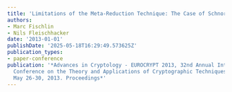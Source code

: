 ```yaml
---
title: 'Limitations of the Meta-Reduction Technique: The Case of Schnorr Signatures'
authors:
- Marc Fischlin
- Nils Fleischhacker
date: '2013-01-01'
publishDate: '2025-05-18T16:29:49.573625Z'
publication_types:
- paper-conference
publication: '*Advances in Cryptology - EUROCRYPT 2013, 32nd Annual International
  Conference on the Theory and Applications of Cryptographic Techniques, Athens, Greece,
  May 26-30, 2013. Proceedings*'
---
```

